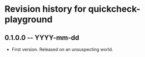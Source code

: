 # Revision history for quickcheck-playground

## 0.1.0.0 -- YYYY-mm-dd

* First version. Released on an unsuspecting world.
